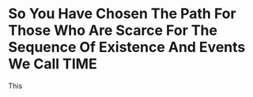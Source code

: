 # So You Have Chosen The Path For Those Who Are Scarce For The Sequence Of Existence And Events We Call TIME

This
